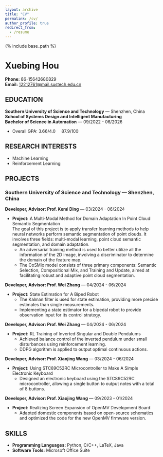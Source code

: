 ```yaml
---
layout: archive
title: "CV"
permalink: /cv/
author_profile: true
redirect_from:
  - /resume
---
```


{% include base_path %}

 
# Xuebing Hou
**Phone:** 86-15642680829  
**Email:** 12212761@mail.sustech.edu.cn

## EDUCATION
**Southern University of Science and Technology**  — Shenzhen, China  
**School of Systems Design and Intelligent Manufacturing**  
**Bachelor of Science in Automation**  — 09/2022 - 06/2026  
- Overall GPA: 3.66/4.0 &nbsp; &nbsp; 87.9/100

## RESEARCH INTERESTS
- Machine Learning
- Reinforcement Learning

## PROJECTS

### Southern University of Science and Technology  — Shenzhen, China

**Developer, Advisor: Prof. Kemi Ding**  — 03/2024 - 06/2024  
- **Project:** A Multi-Modal Method for Domain Adaptation In Point Cloud Semantic Segmentation  
  The goal of this project is to apply transfer learning methods to help neural networks perform semantic segmentation of point clouds. It involves three fields: multi-modal learning, point cloud semantic segmentation, and domain adaptation.  
  - An adversarial training method is used to better utilize all the information of the 2D image, involving a discriminator to determine the domain of the feature map.
  - The CoSMix model consists of three primary components: Semantic Selection, Compositional Mix, and Training and Update, aimed at facilitating robust and adaptive point cloud segmentation.

**Developer, Advisor: Prof. Wei Zhang**  — 04/2024 - 06/2024  
- **Project:** State Estimation for A Biped Robot  
  - The Kalman filter is used for state estimation, providing more precise estimates than single measurements.  
  - Implementing a state estimator for a bipedal robot to provide observation input for its control strategy.

**Developer, Advisor: Prof. Wei Zhang**  — 04/2024 - 06/2024  
- **Project:** RL Training of Inverted Singular and Double Pendulums  
  - Achieved balance control of the inverted pendulum under small disturbances using reinforcement learning.
  - DDPG algorithm is applied to output optimal continuous actions.

**Developer, Advisor: Prof. Xiaojing Wang**  — 03/2024 - 06/2024  
- **Project:** Using STC89C52RC Microcontroller to Make A Simple Electronic Keyboard  
  - Designed an electronic keyboard using the STC89C52RC microcontroller, allowing a single button to output notes with a total of 8 buttons.

**Developer, Advisor: Prof. Xiaojing Wang**  — 09/2023 - 01/2024  
- **Project:** Realizing Screen Expansion of OpenMV Development Board  
  - Adapted domestic components based on open-source schematics and optimized the code for the new OpenMV firmware version.

## SKILLS
- **Programming Languages:** Python, C/C++, LaTeX, Java  
- **Software Tools:** Microsoft Office Suite  
